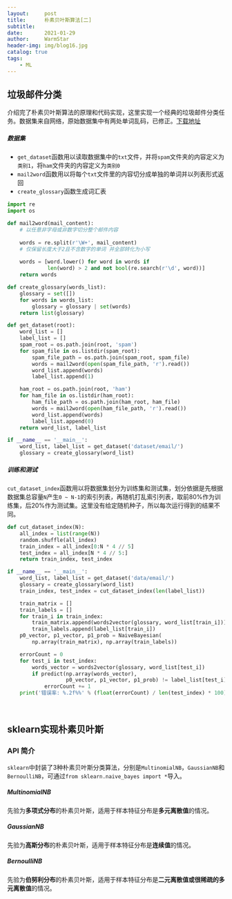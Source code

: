 ```yaml
---
layout:     post   				    
title:      朴素贝叶斯算法[二] 				
subtitle:    
date:       2021-01-29 				
author:     WarmStar 						
header-img: img/blog16.jpg 	
catalog: true 				
tags:							
    - ML
---
```


## 垃圾邮件分类

介绍完了朴素贝叶斯算法的原理和代码实现，这里实现一个经典的垃圾邮件分类任务。数据集来自网络，原始数据集中有两处单词乱码，已修正。[下载地址](https://github.com/VixeruntR/MyData/blob/master/NaiveBayesian/email.rar) 

##### 数据集

+ `get_dataset`函数用以读取数据集中的`txt`文件，并将`spam`文件夹的内容定义为`类别1`，将`ham`文件夹的内容定义为`类别0`
+ `mail2word`函数用以将每个`txt`文件里的内容切分成单独的单词并以列表形式返回
+ `create_glossary`函数生成词汇表

```python
import re
import os

def mail2word(mail_content):
    # 以任意非字母或非数字切分整个邮件内容
    
    words = re.split(r'\W+', mail_content)
    # 仅保留长度大于2且不含数字的单词 并全部转化为小写
    
    words = [word.lower() for word in words if
             len(word) > 2 and not bool(re.search(r'\d', word))]
    return words

def create_glossary(words_list):
    glossary = set([])
    for words in words_list:
        glossary = glossary | set(words)
    return list(glossary)

def get_dataset(root):
    word_list = []
    label_list = []
    spam_root = os.path.join(root, 'spam')
    for spam_file in os.listdir(spam_root):
        spam_file_path = os.path.join(spam_root, spam_file)
        words = mail2word(open(spam_file_path, 'r').read())
        word_list.append(words)
        label_list.append(1)

    ham_root = os.path.join(root, 'ham')
    for ham_file in os.listdir(ham_root):
        ham_file_path = os.path.join(ham_root, ham_file)
        words = mail2word(open(ham_file_path, 'r').read())
        word_list.append(words)
        label_list.append(0)
    return word_list, label_list

if __name__ == '__main__':
    word_list, label_list = get_dataset('dataset/email/')
    glossary = create_glossary(word_list)
```

##### 训练和测试

`cut_dataset_index`函数用以将数据集划分为训练集和测试集，划分依据是先根据数据集总容量`N`产生`0 ~ N-1`的索引列表，再随机打乱索引列表，取前80%作为训练集，后20%作为测试集。这里没有给定随机种子，所以每次运行得到的结果不同。

```python
def cut_dataset_index(N):
    all_index = list(range(N))
    random.shuffle(all_index)
    train_index = all_index[0:N * 4 // 5]
    test_index = all_index[N * 4 // 5:]
    return train_index, test_index

if __name__ == '__main__':
    word_list, label_list = get_dataset('data/email/')
    glossary = create_glossary(word_list)
    train_index, test_index = cut_dataset_index(len(label_list))

    train_matrix = []
    train_labels = []
    for train_i in train_index:
        train_matrix.append(words2vector(glossary, word_list[train_i]))
        train_labels.append(label_list[train_i])
    p0_vector, p1_vector, p1_prob = NaiveBayesian(
        np.array(train_matrix), np.array(train_labels))

    errorCount = 0
    for test_i in test_index:
        words_vector = words2vector(glossary, word_list[test_i])
        if predict(np.array(words_vector),
                   p0_vector, p1_vector, p1_prob) != label_list[test_i]:
            errorCount += 1
    print('错误率: %.2f%%' % (float(errorCount) / len(test_index) * 100))
```

<br/>

## sklearn实现朴素贝叶斯

### API 简介

`sklearn`中封装了3种朴素贝叶斯分类算法，分别是`MultinomialNB`，`GaussianNB`和`BernoulliNB`，可通过`from sklearn.naive_bayes import *`导入。

##### MultinomialNB

先验为**多项式分布**的朴素贝叶斯，适用于样本特征分布是**多元离散值**的情况。

##### GaussianNB

先验为**高斯分布**的朴素贝叶斯，适用于样本特征分布是**连续值**的情况。

##### BernoulliNB

先验为**伯努利分布**的朴素贝叶斯，适用于样本特征分布是**二元离散值或很稀疏的多元离散值**的情况。

